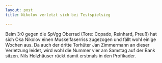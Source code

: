 ```yaml
---
layout: post
title: Nikolov verletzt sich bei Testspielsieg

---
```


Beim 3:0 gegen die SpVgg Oberrad (Tore: Copado, Reinhard, Preuß) hat sich Oka Nikolov einen Muskelfaserriss zugezogen und fällt wohl einige Wochen aus. Da auch der dritte Torhüter Jan Zimmermann an dieser Verletzung leidet, wird wohl die Nummer vier am Samstag auf der Bank sitzen. Nils Holzhäuser rückt damit erstmals in den Profikader.


